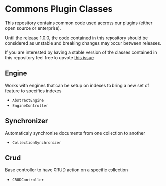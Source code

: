# Commons Plugin Classes

This repository contains common code used accross our plugins (either open source or enterprise).

Until the release 1.0.0, the code contained in this repository should be considered as unstable and breaking changes may occur between releases.

If you are interested by having a stable version of the classes contained in this repository feel free to upvote [this issue](https://github.com/kuzzleio/kuzzle-plugin-commons/issues/2)

## Engine

Works with engines that can be setup on indexes to bring a new set of feature to specifics indexes

  - `AbstractEngine`
  - `EngineController`

## Synchronizer

Automaticaly synchronize documents from one collection to another

  - `CollectionSynchronizer`

## Crud

Base controller to have CRUD action on a specific collection

- `CRUDController`

